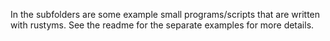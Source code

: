 In the subfolders are some example small programs/scripts that are written with rustyms. See the readme for the separate examples for more details.